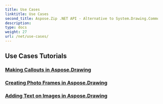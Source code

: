```yaml
---
title: Use Cases
linktitle: Use Cases
second_title: Aspose.Zip .NET API - Alternative to System.Drawing.Common
description: 
type: docs
weight: 27
url: /net/use-cases/
---
```


## Use Cases Tutorials
### [Making Callouts in Aspose.Drawing](./make-callout/)
### [Creating Photo Frames in Aspose.Drawing](./photo-frame/)
### [Adding Text on Images in Aspose.Drawing](./text-on-image/)